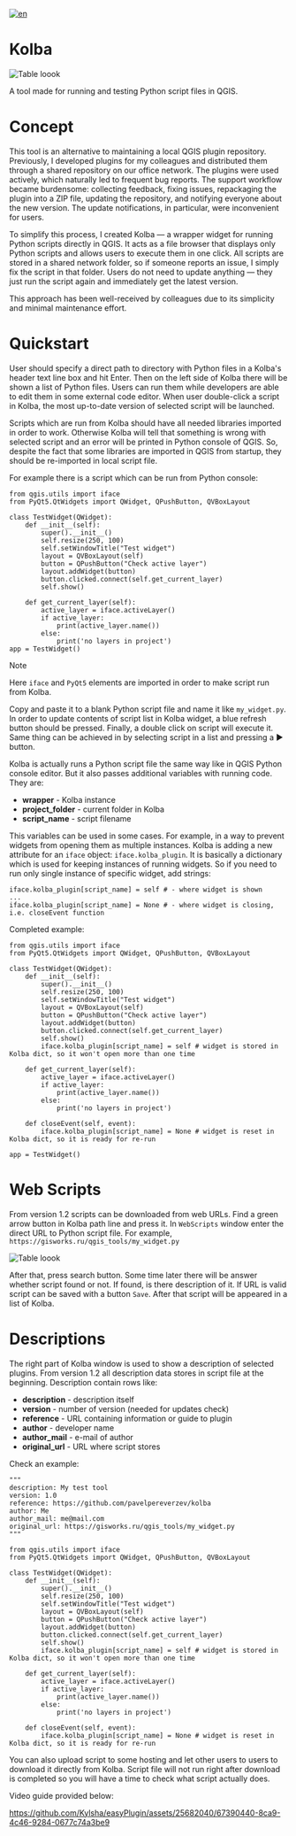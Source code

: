 [![en](https://img.shields.io/badge/lang-ru-red.svg)](https://github.com/pavelpereverzev/kolba/blob/main/README.ru.md) 

# Kolba
![Table loook](https://gisworks.ru/qgis_tools/img/kolba.png)

A tool made for running and testing Python script files in QGIS. 

# Concept

This tool is an alternative to maintaining a local QGIS plugin repository. Previously, I developed plugins for my colleagues and distributed them through a shared repository on our office network. The plugins were used actively, which naturally led to frequent bug reports. The support workflow became burdensome: collecting feedback, fixing issues, repackaging the plugin into a ZIP file, updating the repository, and notifying everyone about the new version. The update notifications, in particular, were inconvenient for users.

To simplify this process, I created Kolba — a wrapper widget for running Python scripts directly in QGIS. It acts as a file browser that displays only Python scripts and allows users to execute them in one click. All scripts are stored in a shared network folder, so if someone reports an issue, I simply fix the script in that folder. Users do not need to update anything — they just run the script again and immediately get the latest version.

This approach has been well-received by colleagues due to its simplicity and minimal maintenance effort.

# Quickstart

User should specify a direct path to directory with Python files in a Kolba's header text line box and hit Enter. Then on the left side of Kolba there will be shown a list of Python files. Users can run them while developers are able to edit them in some external code editor. When user double-click a script in Kolba, the most up-to-date version of selected script will be launched. 

Scripts which are run from Kolba should have all needed libraries imported in order to work. Otherwise Kolba will tell that something is wrong with selected script and an error will be printed in Python console of QGIS. So, despite the fact that some libraries are imported in QGIS from startup, they should be re-imported in local script file. 

For example there is a script which can be run from Python console:

```
from qgis.utils import iface
from PyQt5.QtWidgets import QWidget, QPushButton, QVBoxLayout

class TestWidget(QWidget):
    def __init__(self):
        super().__init__()
        self.resize(250, 100)
        self.setWindowTitle("Test widget")
        layout = QVBoxLayout(self)
        button = QPushButton("Check active layer")
        layout.addWidget(button)
        button.clicked.connect(self.get_current_layer)
        self.show()

    def get_current_layer(self):
        active_layer = iface.activeLayer()
        if active_layer:
            print(active_layer.name())
        else:
            print('no layers in project')
app = TestWidget()
```
>[!NOTE]
> Here `iface` and `PyQt5` elements are imported in order to make script run from Kolba.

Copy and paste it to a blank Python script file and name it like `my_widget.py`. In order to update contents of script list in Kolba widget, a blue refresh button should be pressed. Finally, a double click on script will execute it. Same thing can be achieved in by selecting script in a list and pressing a ▶︎ button.

Kolba is actually runs a Python script file the same way like in QGIS Python console editor. But it also passes additional variables with running code. They are:
* **wrapper** - Kolba instance
* **project_folder** - current folder in Kolba
* **script_name** - script filename

This variables can be used in some cases. 
For example, in a way to prevent widgets from opening them as multiple instances. Kolba is adding a new attribute for an `iface` object: `iface.kolba_plugin`. It is basically a dictionary which is used for keeping instances of running widgets. 
So if you need to run only single instance of specific widget, add strings:

```
iface.kolba_plugin[script_name] = self # - where widget is shown
...
iface.kolba_plugin[script_name] = None # - where widget is closing, i.e. closeEvent function
```

Completed example:
```
from qgis.utils import iface
from PyQt5.QtWidgets import QWidget, QPushButton, QVBoxLayout

class TestWidget(QWidget):
    def __init__(self):
        super().__init__()
        self.resize(250, 100)
        self.setWindowTitle("Test widget")
        layout = QVBoxLayout(self)
        button = QPushButton("Check active layer")
        layout.addWidget(button)
        button.clicked.connect(self.get_current_layer)
        self.show()
        iface.kolba_plugin[script_name] = self # widget is stored in Kolba dict, so it won't open more than one time

    def get_current_layer(self):
        active_layer = iface.activeLayer()
        if active_layer:
            print(active_layer.name())
        else:
            print('no layers in project')

    def closeEvent(self, event):
        iface.kolba_plugin[script_name] = None # widget is reset in Kolba dict, so it is ready for re-run

app = TestWidget()
```

# Web Scripts

From version 1.2 scripts can be downloaded from web URLs. Find a green arrow button in Kolba path line and press it.
In `WebScripts` window enter the direct URL to Python script file. 
For example, `https://gisworks.ru/qgis_tools/my_widget.py`

![Table loook](https://gisworks.ru/qgis_tools/img/kolba_webscript.png)

After that, press search button. Some time later there will be answer whether script found or not. If found, is there description of it.
If URL is valid script can be saved with a button `Save`. After that script will be appeared in a list of Kolba.

# Descriptions

The right part of Kolba window is used to show a description of selected plugins. 
From version 1.2 all description data stores in script file at the beginning.
Description contain rows like:
* **description** - description itself
* **version** - number of version (needed for updates check)
* **reference** - URL containing information or guide to plugin
* **author** - developer name
* **author_mail** - e-mail of author
* **original_url** - URL where script stores

Check an example:
```
"""
description: My test tool
version: 1.0
reference: https://github.com/pavelpereverzev/kolba
author: Me
author_mail: me@mail.com
original_url: https://gisworks.ru/qgis_tools/my_widget.py
"""

from qgis.utils import iface
from PyQt5.QtWidgets import QWidget, QPushButton, QVBoxLayout

class TestWidget(QWidget):
    def __init__(self):
        super().__init__()
        self.resize(250, 100)
        self.setWindowTitle("Test widget")
        layout = QVBoxLayout(self)
        button = QPushButton("Check active layer")
        layout.addWidget(button)
        button.clicked.connect(self.get_current_layer)
        self.show()
        iface.kolba_plugin[script_name] = self # widget is stored in Kolba dict, so it won't open more than one time

    def get_current_layer(self):
        active_layer = iface.activeLayer()
        if active_layer:
            print(active_layer.name())
        else:
            print('no layers in project')

    def closeEvent(self, event):
        iface.kolba_plugin[script_name] = None # widget is reset in Kolba dict, so it is ready for re-run
```

You can also upload script to some hosting and let other users to users to download it directly from Kolba.
Script file will not run right after download is completed so you will have a time to check what script actually does.


Video guide provided below:

https://github.com/Kylsha/easyPlugin/assets/25682040/67390440-8ca9-4c46-9284-0677c74a3be9

